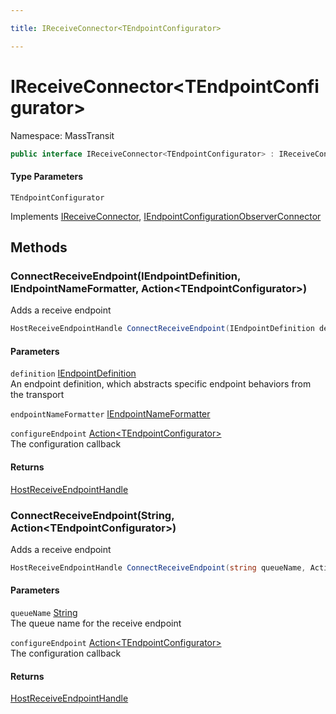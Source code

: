 ```yaml
---

title: IReceiveConnector<TEndpointConfigurator>

---
```


# IReceiveConnector\<TEndpointConfigurator\>

Namespace: MassTransit

```csharp
public interface IReceiveConnector<TEndpointConfigurator> : IReceiveConnector, IEndpointConfigurationObserverConnector
```

#### Type Parameters

`TEndpointConfigurator`<br/>

Implements [IReceiveConnector](../masstransit/ireceiveconnector), [IEndpointConfigurationObserverConnector](../masstransit/iendpointconfigurationobserverconnector)

## Methods

### **ConnectReceiveEndpoint(IEndpointDefinition, IEndpointNameFormatter, Action\<TEndpointConfigurator\>)**

Adds a receive endpoint

```csharp
HostReceiveEndpointHandle ConnectReceiveEndpoint(IEndpointDefinition definition, IEndpointNameFormatter endpointNameFormatter, Action<TEndpointConfigurator> configureEndpoint)
```

#### Parameters

`definition` [IEndpointDefinition](../masstransit/iendpointdefinition)<br/>
An endpoint definition, which abstracts specific endpoint behaviors from the transport

`endpointNameFormatter` [IEndpointNameFormatter](../masstransit/iendpointnameformatter)<br/>

`configureEndpoint` [Action\<TEndpointConfigurator\>](https://learn.microsoft.com/en-us/dotnet/api/system.action-1)<br/>
The configuration callback

#### Returns

[HostReceiveEndpointHandle](../masstransit/hostreceiveendpointhandle)<br/>

### **ConnectReceiveEndpoint(String, Action\<TEndpointConfigurator\>)**

Adds a receive endpoint

```csharp
HostReceiveEndpointHandle ConnectReceiveEndpoint(string queueName, Action<TEndpointConfigurator> configureEndpoint)
```

#### Parameters

`queueName` [String](https://learn.microsoft.com/en-us/dotnet/api/system.string)<br/>
The queue name for the receive endpoint

`configureEndpoint` [Action\<TEndpointConfigurator\>](https://learn.microsoft.com/en-us/dotnet/api/system.action-1)<br/>
The configuration callback

#### Returns

[HostReceiveEndpointHandle](../masstransit/hostreceiveendpointhandle)<br/>
